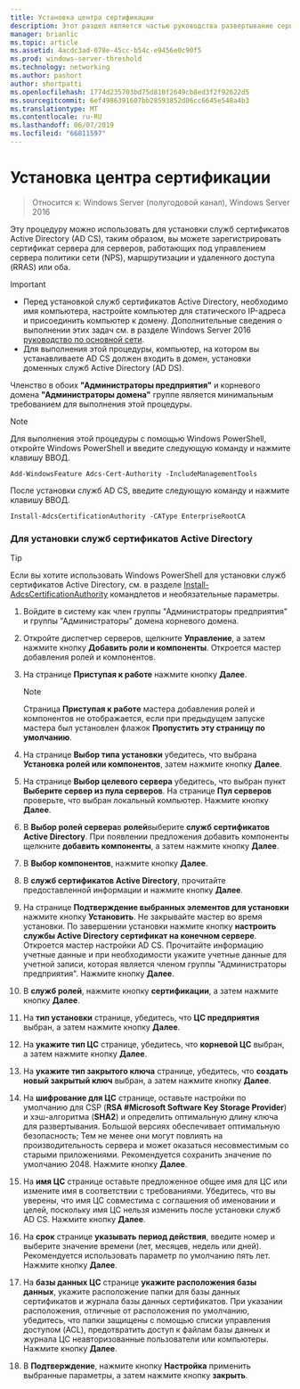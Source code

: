 ```yaml
---
title: Установка центра сертификации
description: Этот раздел является частью руководства развертывание сервера сертификатов для развертывания беспроводных и проводных сетей 802.1 X
manager: brianlic
ms.topic: article
ms.assetid: 4acdc3ad-078e-45cc-b54c-e9456e0c90f5
ms.prod: windows-server-threshold
ms.technology: networking
ms.author: pashort
author: shortpatti
ms.openlocfilehash: 1774d235703bd75d810f2649cb8ed3f2f92622d5
ms.sourcegitcommit: 6ef4986391607bb28593852d06cc6645e548a4b3
ms.translationtype: MT
ms.contentlocale: ru-RU
ms.lasthandoff: 06/07/2019
ms.locfileid: "66811597"
---
```

# <a name="install-the-certification-authority"></a>Установка центра сертификации

>Относится к: Windows Server (полугодовой канал), Windows Server 2016

Эту процедуру можно использовать для установки служб сертификатов Active Directory (AD CS), таким образом, вы можете зарегистрировать сертификат сервера для серверов, работающих под управлением сервера политики сети (NPS), маршрутизации и удаленного доступа (RRAS) или оба.  
  
> [!IMPORTANT]  
> -   Перед установкой служб сертификатов Active Directory, необходимо имя компьютера, настройте компьютер для статического IP-адреса и присоединить компьютер к домену. Дополнительные сведения о выполнении этих задач см. в разделе Windows Server 2016 [руководство по основной сети](https://technet.microsoft.com/windows-server-docs/networking/core-network-guide/core-network-guide).  
> -   Для выполнения этой процедуры, компьютер, на котором вы устанавливаете AD CS должен входить в домен, установки доменных служб Active Directory (AD DS).  
  
Членство в обоих **"Администраторы предприятия"** и корневого домена **"Администраторы домена"** группе является минимальным требованием для выполнения этой процедуры.  
  
> [!NOTE]  
> Для выполнения этой процедуры с помощью Windows PowerShell, откройте Windows PowerShell и введите следующую команду и нажмите клавишу ВВОД.   
>   
> `Add-WindowsFeature Adcs-Cert-Authority -IncludeManagementTools`  
>   
> После установки служб AD CS, введите следующую команду и нажмите клавишу ВВОД.  
>   
> `Install-AdcsCertificationAuthority -CAType EnterpriseRootCA`  
  
### <a name="to-install-active-directory-certificate-services"></a>Для установки служб сертификатов Active Directory  

> [!TIP]
> Если вы хотите использовать Windows PowerShell для установки служб сертификатов Active Directory, см. в разделе [Install-AdcsCertificationAuthority](https://docs.microsoft.com/powershell/module/adcsdeployment/install-adcscertificationauthority?view=win10-ps) командлетов и необязательные параметры.
  
1.  Войдите в систему как член группы "Администраторы предприятия" и группы "Администраторы" домена корневого домена.  
  
2.  Откройте диспетчер серверов, щелкните **Управление**, а затем нажмите кнопку **Добавить роли и компоненты**. Откроется мастер добавления ролей и компонентов.  
  
3.  На странице **Приступая к работе** нажмите кнопку **Далее**.  
  
    > [!NOTE]  
    > Страница **Приступая к работе** мастера добавления ролей и компонентов не отображается, если при предыдущем запуске мастера был установлен флажок **Пропустить эту страницу по умолчанию**.  
  
4.  На странице **Выбор типа установки** убедитесь, что выбрана **Установка ролей или компонентов**, затем нажмите кнопку **Далее**.  
  
5.  На странице **Выбор целевого сервера** убедитесь, что выбран пункт **Выберите сервер из пула серверов**. На странице **Пул серверов** проверьте, что выбран локальный компьютер. Нажмите кнопку **Далее**.  
  
6.  В **Выбор ролей сервера**в **ролей**выберите **служб сертификатов Active Directory**. При появлении предложения добавить компоненты щелкните **добавить компоненты**, а затем нажмите кнопку **Далее**.  
  
7.  В **Выбор компонентов**, нажмите кнопку **Далее**.  
  
8.  В **служб сертификатов Active Directory**, прочитайте предоставленной информации и нажмите кнопку **Далее**.  
  
9. На странице **Подтверждение выбранных элементов для установки** нажмите кнопку **Установить**. Не закрывайте мастер во время установки. По завершении установки нажмите кнопку **настроить службы Active Directory сертификат на конечном сервере**. Откроется мастер настройки AD CS. Прочитайте информацию учетные данные и при необходимости укажите учетные данные для учетной записи, которая является членом группы "Администраторы предприятия". Нажмите кнопку **Далее**.  
  
10. В **служб ролей**, нажмите кнопку **сертификации**, а затем нажмите кнопку **Далее**.  
  
11. На **тип установки** странице, убедитесь, что **ЦС предприятия** выбран, а затем нажмите кнопку **Далее**.  
  
12. На **укажите тип ЦС** странице, убедитесь, что **корневой ЦС** выбран, а затем нажмите кнопку **Далее**.  
  
13. На **укажите тип закрытого ключа** странице, убедитесь, что **создать новый закрытый ключ** выбран, а затем нажмите кнопку **Далее**.  
  
14. На **шифрование для ЦС** странице, оставьте настройки по умолчанию для CSP (**RSA #Microsoft Software Key Storage Provider**) и хэш-алгоритма (**SHA2**) и определить оптимальную длину ключа для развертывания. Большой версиях обеспечивает оптимальную безопасность; Тем не менее они могут повлиять на производительность сервера и может оказаться несовместимым со старыми приложениями. Рекомендуется сохранить значение по умолчанию 2048. Нажмите кнопку **Далее**.  
  
15. На **имя ЦС** странице оставьте предложенное общее имя для ЦС или измените имя в соответствии с требованиями. Убедитесь, что вы уверены, что имя ЦС совместима с соглашения об именовании и целей, поскольку имя ЦС нельзя изменить после установки служб AD CS. Нажмите кнопку **Далее**.  
  
16. На **срок** странице **указывать период действия**, введите номер и выберите значение времени (лет, месяцев, недель или дней). Рекомендуется использовать параметр по умолчанию пять лет. Нажмите кнопку **Далее**.  
  
17. На **базы данных ЦС** странице **укажите расположения базы данных**, укажите расположение папки для базы данных сертификатов и журнала базы данных сертификатов. При указании расположения, отличные от расположения по умолчанию, убедитесь, что папки защищены с помощью списки управления доступом (ACL), предотвратить доступ к файлам базы данных и журнала ЦС неавторизованные пользователи или компьютеры. Нажмите кнопку **Далее**.  
  
18. В **Подтверждение**, нажмите кнопку **Настройка** применить выбранные параметры, а затем нажмите кнопку **закрыть**.  
  


